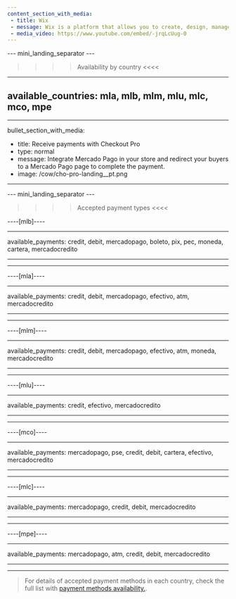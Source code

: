 ```yaml
---
content_section_with_media: 
 - title: Wix
 - message: Wix is a platform that allows you to create, design, manage and develop an online store that allows you to process payments through Mercado Pago.
 - media_video: https://www.youtube.com/embed/-jrqLcUug-0
---
```


--- mini_landing_separator ---

>>>> Availability by country <<<<
---
available_countries: mla, mlb, mlm, mlu, mlc, mco, mpe
---

---
bullet_section_with_media: 
 - title: Receive payments with Checkout Pro
 - type: normal
 - message: Integrate Mercado Pago in your store and redirect your buyers to a Mercado Pago page to complete the payment.
 - image: /cow/cho-pro-landing__pt.png
---

--- mini_landing_separator ---


>>>> Accepted payment types <<<<

----[mlb]----

---
available_payments: credit, debit, mercadopago, boleto, pix, pec, moneda, cartera, mercadocredito

---
------------

----[mla]---- 

---
available_payments: credit, debit, mercadopago, efectivo, atm, mercadocredito

----
------------

----[mlm]---- 

---
available_payments: credit, debit, mercadopago, efectivo, atm, moneda, mercadocredito

----
------------

----[mlu]---- 

---
available_payments: credit, efectivo, mercadocredito

----
------------

----[mco]---- 

---
available_payments: mercadopago, pse, credit, debit, cartera, efectivo, mercadocredito

----
------------

----[mlc]---- 

---
available_payments: mercadopago, credit, debit, mercadocredito

----
------------

----[mpe]---- 

---
available_payments: mercadopago, atm, credit, debit, mercadocredito

----
------------
> For details of accepted payment methods in each country, check the full list with [payment methods availability.](/developers/en/docs/sales-processing/payment-methods).